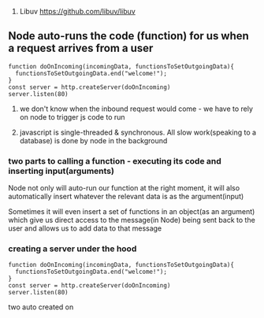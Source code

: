 1. Libuv
https://github.com/libuv/libuv

## Node auto-runs the code (function) for us when a request arrives from a user
```
function doOnIncoming(incomingData, functionsToSetOutgoingData){
  functionsToSetOutgoingData.end("welcome!");
}
const server = http.createServer(doOnIncoming)
server.listen(80)

```

1. we don't know when the inbound request would come - we have to rely on node to trigger js code to run

2. javascript is single-threaded & synchronous. All slow work(speaking to a database) is done by node in the background



### two parts to calling a function - executing its code and inserting input(arguments)
Node not only will auto-run our function at the right moment, it will also automatically insert whatever the relevant data is as the argument(input)

Sometimes it will even insert a set of functions in an object(as an argument) which give us direct access to the message(in Node)
being sent back to the user and allows us to add data to that message



### creating  a server under the hood
```
function doOnIncoming(incomingData, functionsToSetOutgoingData){
  functionsToSetOutgoingData.end("welcome!");
}
const server = http.createServer(doOnIncoming)
server.listen(80)
```

two auto created on

